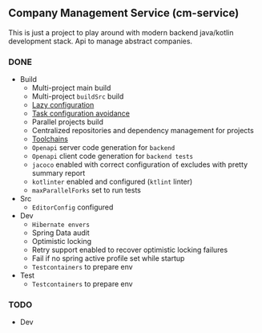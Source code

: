 ## Company Management Service (cm-service)

This is just a project to play around with modern backend java/kotlin development stack. Api to manage abstract
companies.

### DONE

* Build
    * Multi-project main build
    * Multi-project `buildSrc` build
    * [Lazy configuration](https://docs.gradle.org/current/userguide/lazy_configuration.html)
    * [Task configuration avoidance](https://docs.gradle.org/current/userguide/task_configuration_avoidance.html)
    * Parallel projects build
    * Centralized repositories and dependency management for projects
    * [Toolchains](https://docs.gradle.org/current/userguide/toolchains.html)
    * `Openapi` server code generation for `backend`
    * `Openapi` client code generation for `backend tests`
    * `jacoco` enabled with correct configuration of excludes with pretty summary report
    * `kotlinter` enabled and configured (`ktlint` linter)
    * `maxParallelForks` set to run tests
* Src
    * `EditorConfig` configured
* Dev
    * `Hibernate envers`
    * Spring Data audit
    * Optimistic locking
    * Retry support enabled to recover optimistic locking failures
    * Fail if no spring active profile set while startup
    * `Testcontainers` to prepare env
* Test
    * `Testcontainers` to prepare env

### TODO

* Dev

